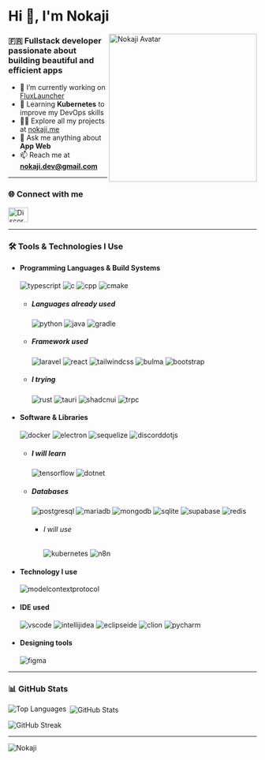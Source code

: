 <!-- Template Readme Inspired from https://github.com/Chaika9/Chaika9/blob/main/README.md -->

<div align="left">
  <h1>Hi 👋, I'm Nokaji</h1>
  <img align="right" src="https://nokaji.me/ressources/img/nokaji.png" alt="Nokaji Avatar" height="300">

<h3>🇫🇷 Fullstack developer passionate about building beautiful and efficient apps</h3>

- 🔭 I’m currently working on [FluxLauncher](https://discord.com/invite/X728dTsDj2)
- 🌱 Learning **Kubernetes** to improve my DevOps skills
- 👨‍💻 Explore all my projects at [nokaji.me](https://nokaji.me)
- 💬 Ask me anything about **App Web**
- 📫 Reach me at **nokaji.dev@gmail.com**

</div>

---

### 🌐 Connect with me

<p align="left">
  <a href="https://discord.com/invite/X728dTsDj2" target="_blank">
    <img src="https://raw.githubusercontent.com/rahuldkjain/github-profile-readme-generator/master/src/images/icons/Social/discord.svg" alt="Discord" height="30" width="40" />
  </a>
</p>

---

### 🛠️ Tools & Technologies I Use

- <h4> Programming  Languages & Build Systems </h4>
    <img src="https://img.shields.io/badge/typescript-3178C6?logo=typescript&style=for-the-badge&logoColor=white" alt="typescript"/>
    <img src="https://img.shields.io/badge/C-00599C?logo=c&style=for-the-badge&logoColor=white" alt="c"/>
    <img src="https://img.shields.io/badge/C%2B%2B-00599C?logo=cplusplus&style=for-the-badge&logoColor=white" alt="cpp"/>
    <img src="https://img.shields.io/badge/cmake-064F8C?logo=cmake&style=for-the-badge&logoColor=white" alt="cmake"/>

  - <h5> Languages already used </h5>
      <img src="https://img.shields.io/badge/python-3776AB?logo=python&style=for-the-badge&logoColor=white" alt="python"/>
      <img src="https://img.shields.io/badge/java-FC4C02?logo=java&style=for-the-badge&logoColor=white" alt="java"/>
      <img src="https://img.shields.io/badge/gradle-02303A?logo=gradle&style=for-the-badge&logoColor=white" alt="gradle"/>
  - <h5> Framework used</h5>
      <img src="https://img.shields.io/badge/laravel-FF2D20?logo=laravel&style=for-the-badge&logoColor=white" alt="laravel"/>
      <img src="https://img.shields.io/badge/react-4EAEC9?logo=react&style=for-the-badge&logoColor=white" alt="react"/>
      <img src="https://img.shields.io/badge/tailwindcss-06B6D4?logo=tailwindcss&style=for-the-badge&logoColor=white" alt="tailwindcss"/>
      <img src="https://img.shields.io/badge/bulma-00D1B2?logo=bulma&style=for-the-badge&logoColor=white" alt="bulma"/>
      <img src="https://img.shields.io/badge/bootstrap-7952B3?logo=bootstrap&style=for-the-badge&logoColor=white" alt="bootstrap"/>
  - <h5> I trying </h5>
      <img src="https://img.shields.io/badge/rust-000000?logo=rust&style=for-the-badge&logoColor=white" alt="rust"/>
      <img src="https://img.shields.io/badge/tauri-24C8D8?logo=tauri&style=for-the-badge&logoColor=white" alt="tauri"/>
      <img src="https://img.shields.io/badge/shadcnui-000000?logo=shadcnui&style=for-the-badge&logoColor=white" alt="shadcnui"/>
      <img src="https://img.shields.io/badge/trpc-2596BE?logo=trpc&style=for-the-badge&logoColor=white" alt="trpc"/>

- <h4> Software & Libraries </h4>
    <img src="https://img.shields.io/badge/docker-2496ED?logo=docker&style=for-the-badge&logoColor=white" alt="docker"/>
    <img src="https://img.shields.io/badge/electron-47848F?logo=electron&style=for-the-badge&logoColor=white" alt="electron"/>
    <img src="https://img.shields.io/badge/sequelize-52B0E7?logo=sequelize&style=for-the-badge&logoColor=white" alt="sequelize"/>
    <img src="https://img.shields.io/badge/discord.js-5865F2?logo=discorddotjs&style=for-the-badge&logoColor=white" alt="discorddotjs"/>

  - <h5> I will learn </h5>
      <img src="https://img.shields.io/badge/tensorflow-FF6F00?logo=tensorflow&style=for-the-badge&logoColor=white" alt="tensorflow"/>
      <img src="https://img.shields.io/badge/.net-512BD4?logo=dotnet&style=for-the-badge&logoColor=white" alt="dotnet"/>
      
  - <h5> Databases </h5>
      <img src="https://img.shields.io/badge/postgresql-4169E1?logo=postgresql&style=for-the-badge&logoColor=white" alt="postgresql"/>
      <img src="https://img.shields.io/badge/mariadb-003545?logo=mariadb&style=for-the-badge&logoColor=white" alt="mariadb"/>
      <img src="https://img.shields.io/badge/mongodb-47A248?logo=mongodb&style=for-the-badge&logoColor=white" alt="mongodb"/>
      <img src="https://img.shields.io/badge/sqlite-003B57?logo=sqlite&style=for-the-badge&logoColor=white" alt="sqlite"/>
      <img src="https://img.shields.io/badge/supabase-3FCF8E?logo=supabase&style=for-the-badge&logoColor=white" alt="supabase"/>
      <img src="https://img.shields.io/badge/redis-DC382D?logo=redis&style=for-the-badge&logoColor=white" alt="redis"/>

    - <h6> I will use </h6>
      <img src="https://img.shields.io/badge/kubernetes-326CE5?logo=kubernetes&style=for-the-badge&logoColor=white" alt="kubernetes"/>
      <img src="https://img.shields.io/badge/n8n-EA4B71?logo=n8n&style=for-the-badge&logoColor=white" alt="n8n"/>
      
- <h4> Technology I use</h4>
  <img src="https://img.shields.io/badge/MCP-000000?logo=modelcontextprotocol&style=for-the-badge&logoColor=white" alt="modelcontextprotocol"/>

- <h4> IDE used </h4>
    <img src="https://img.shields.io/badge/vscode-2F80ED?logo=vscode&style=for-the-badge&logoColor=white" alt="vscode"/>
    <img src="https://img.shields.io/badge/intellij idea-A0529C?logo=intellijidea&style=for-the-badge&logoColor=white" alt="intellijidea"/>
    <img src="https://img.shields.io/badge/eclipse ide-2C2255?logo=eclipseide&style=for-the-badge&logoColor=white" alt="eclipseide"/>
    <img src="https://img.shields.io/badge/clion-009BE3?logo=clion&style=for-the-badge&logoColor=white" alt="clion"/>
    <img src="https://img.shields.io/badge/pycharm-3AB959?logo=pycharm&style=for-the-badge&fontColor=white&logoColor=white" alt="pycharm"/>
- <h4> Designing tools </h4>
    <img src="https://img.shields.io/badge/Figma-F24E1E?style=for-the-badge&logo=figma&logoColor=white" alt="figma" />

---

### 📊 GitHub Stats

<p>
  <img align="left" src="https://github-readme-stats.vercel.app/api/top-langs?username=nokaji&show_icons=true&locale=en&layout=compact&theme=dark" alt="Top Languages" />
</p>

<p> <img align="center" src="https://github-readme-stats.vercel.app/api?username=nokaji&show_icons=true&locale=en&theme=dark" alt="GitHub Stats" /></p>

<p><img align="center" src="https://github-readme-streak-stats.herokuapp.com/?user=nokaji&theme=dark" alt="GitHub Streak" /></p>

---

![Nokaji](https://count.getloli.com/get/@Nokaji?theme=booru-vp)
